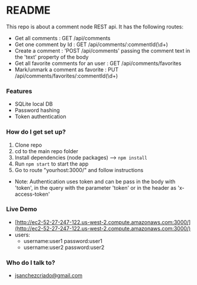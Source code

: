 # README #

This repo is about a comment node REST api. 
It has the following routes:

* Get all comments : GET /api/comments
* Get one comment by Id : GET /api/comments/:commentId(\\d+)
* Create a comment : 'POST /api/comments' passing the comment text in the 'text' property of the body
* Get all favorite comments for an user : GET /api/comments/favorites
* Mark/unmark a comment as favorite : PUT /api/comments/favorites/:commentId(\\d+)
				

### Features ###

* SQLite local DB
* Password hashing
* Token authentication 


### How do I get set up? ###

1. Clone repo
2. cd to the main repo folder
3. Install dependencies (node packages) --> `npm install`
4. Run `npm start` to start the app
5. Go to route "yourhost:3000/" and follow instructions
  * Note: Authentication uses token and can be pass in the body with 'token', in the query with the parameter 'token' or in the header as 'x-access-token'


### Live Demo ###

* [http://ec2-52-27-247-122.us-west-2.compute.amazonaws.com:3000/](http://ec2-52-27-247-122.us-west-2.compute.amazonaws.com:3000/)
* users:
	* username:user1 password:user1
	* username:user2 password:user2


### Who do I talk to? ###

* jsanchezcriado@gmail.com